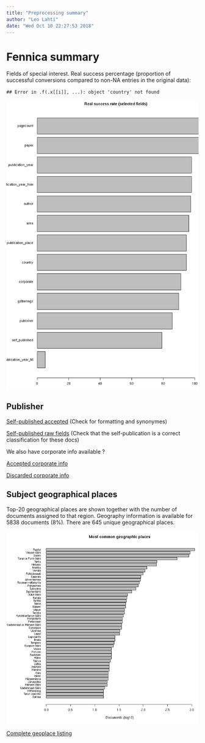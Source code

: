 ```yaml
---
title: "Preprocessing summary"
author: "Leo Lahti"
date: "Wed Oct 10 22:27:53 2018"
---
```


# Fennica summary




Fields of special interest. Real success percentage (proportion of successful conversions compared to non-NA entries in the original data):


```
## Error in .f(.x[[i]], ...): object 'country' not found
```

![plot of chunk missing2](figure/missing2-1.png)

## Publisher

[Self-published accepted](https://github.com/COMHIS/fennica/blob/master/inst/examples/output.tables/self_published_accepted.csv) (Check for formatting and synonymes)

[Self-published raw fields](https://github.com/COMHIS/fennica/blob/master/inst/examples/output.tables/self_published_rawfields.csv) (Check that the self-publication is a correct classification for these docs)

We also have corporate info available ?

[Accepted corporate info](https://github.com/COMHIS/fennica/blob/master/inst/examples/output.tables/corporate_accepted.csv)

[Discarded corporate info](https://github.com/COMHIS/fennica/blob/master/inst/examples/output.tables/corporate_discarded.csv)



## Subject geographical places



Top-20 geographical places are shown together with the number of documents assigned to that region. Geography information is available for 5838 documents (8%). There are 645 unique geographical places.

![plot of chunk geo2](figure/geo2-1.png)



[Complete geoplace listing](https://github.com/COMHIS/fennica/blob/master/inst/examples/output.tables/geoplaces.csv)



